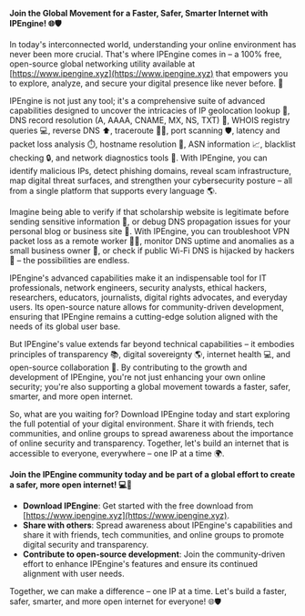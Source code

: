 **Join the Global Movement for a Faster, Safer, Smarter Internet with IPEngine! 🌐🛡️**

In today's interconnected world, understanding your online environment has never been more crucial. That's where IPEngine comes in – a 100% free, open-source global networking utility available at [https://www.ipengine.xyz](https://www.ipengine.xyz) that empowers you to explore, analyze, and secure your digital presence like never before. 🚀

IPEngine is not just any tool; it's a comprehensive suite of advanced capabilities designed to uncover the intricacies of IP geolocation lookup 📍, DNS record resolution (A, AAAA, CNAME, MX, NS, TXT) 🔗, WHOIS registry queries 💻, reverse DNS ⬆️, traceroute 🚴‍♂️, port scanning 🛡️, latency and packet loss analysis ⏱️, hostname resolution 👀, ASN information 📈, blacklist checking 🔒, and network diagnostics tools 🔧. With IPEngine, you can identify malicious IPs, detect phishing domains, reveal scam infrastructure, map digital threat surfaces, and strengthen your cybersecurity posture – all from a single platform that supports every language 🌎.

Imagine being able to verify if that scholarship website is legitimate before sending sensitive information 📝, or debug DNS propagation issues for your personal blog or business site 🔁. With IPEngine, you can troubleshoot VPN packet loss as a remote worker 👩‍💻, monitor DNS uptime and anomalies as a small business owner 🏢, or check if public Wi-Fi DNS is hijacked by hackers 🚫 – the possibilities are endless.

IPEngine's advanced capabilities make it an indispensable tool for IT professionals, network engineers, security analysts, ethical hackers, researchers, educators, journalists, digital rights advocates, and everyday users. Its open-source nature allows for community-driven development, ensuring that IPEngine remains a cutting-edge solution aligned with the needs of its global user base.

But IPEngine's value extends far beyond technical capabilities – it embodies principles of transparency 📚, digital sovereignty 🌎, internet health 💻, and open-source collaboration 🤝. By contributing to the growth and development of IPEngine, you're not just enhancing your own online security; you're also supporting a global movement towards a faster, safer, smarter, and more open internet.

So, what are you waiting for? Download IPEngine today and start exploring the full potential of your digital environment. Share it with friends, tech communities, and online groups to spread awareness about the importance of online security and transparency. Together, let's build an internet that is accessible to everyone, everywhere – one IP at a time 🌍.

**Join the IPEngine community today and be part of a global effort to create a safer, more open internet! 💻👋**

*   **Download IPEngine**: Get started with the free download from [https://www.ipengine.xyz](https://www.ipengine.xyz).
*   **Share with others**: Spread awareness about IPEngine's capabilities and share it with friends, tech communities, and online groups to promote digital security and transparency.
*   **Contribute to open-source development**: Join the community-driven effort to enhance IPEngine's features and ensure its continued alignment with user needs.

Together, we can make a difference – one IP at a time. Let's build a faster, safer, smarter, and more open internet for everyone! 🌐🛡️